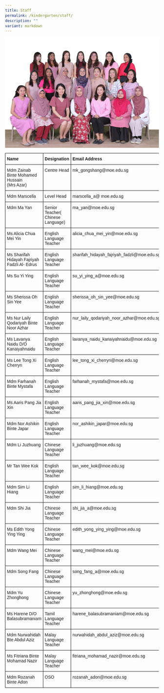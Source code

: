 ```yaml
---
title: Staff
permalink: /kindergarten/staff/
description: ""
variant: markdown
---
```

![](/images/MK%20matters/MK_Staff.jpg)
		 
<style type="text/css">
.tg  {border-collapse:collapse;border-spacing:0;}
.tg td{border-color:black;border-style:solid;border-width:1px;font-family:Arial, sans-serif;font-size:14px;
  overflow:hidden;padding:10px 5px;word-break:normal;}
.tg th{border-color:black;border-style:solid;border-width:1px;font-family:Arial, sans-serif;font-size:14px;
  font-weight:normal;overflow:hidden;padding:10px 5px;word-break:normal;}
.tg .tg-1wig{font-weight:bold;text-align:left;vertical-align:top}
.tg .tg-0lax{text-align:left;vertical-align:top}
</style>
<table class="tg">
<thead>
  <tr>
    <th class="tg-1wig">Name</th>
    <th class="tg-1wig">Designation</th>
    <th class="tg-1wig">Email Address<br></th>
  </tr>
</thead>
<tbody>
  <tr>
    <td class="tg-0lax">Mdm Zainab Binte Mohamed Hussain <br>(Mrs Azar)</td>
    <td class="tg-0lax">Centre Head</td>
    <td class="tg-0lax">mk_gongshang@moe.edu.sg</td>
  </tr>
  <tr>
    <td class="tg-0lax">Mdm Marscella</td>
    <td class="tg-0lax">Level Head</td>
    <td class="tg-0lax">marscella_a@ moe.edu.sg</td>
  </tr>
  <tr>
    <td class="tg-0lax"> Mdm Ma Yan</td>
    <td class="tg-0lax">Senior Teacher( Chinese Language)</td>
    <td class="tg-0lax">ma_yan@moe.edu.sg</td>
  </tr>
  <tr>
    <td class="tg-0lax">Ms Alicia Chua Mei Yin</td>
    <td class="tg-0lax">English Language Teacher</td>
    <td class="tg-0lax">alicia_chua_mei_yin@moe.edu.sg</td>
  </tr>
  <tr>
    <td class="tg-0lax">Ms Sharifah Hidayah Fajriyah Fadzli Al- Edrus</td>
    <td class="tg-0lax">English Language Teacher</td>
    <td class="tg-0lax">sharifah_hidayah_fajriyah_fadzli@moe.edu.sg</td>
  </tr>
  <tr>
    <td class="tg-0lax">Ms Su Yi Ying</td>
    <td class="tg-0lax">English Language Teacher</td>
    <td class="tg-0lax">su_yi_ying_a@moe.edu.sg</td>
  </tr>
  <tr>
    <td class="tg-0lax">Ms Sherissa Oh Sin Yee</td>
    <td class="tg-0lax">English Language Teacher</td>
    <td class="tg-0lax">sherissa_oh_sin_yee@moe.edu.sg</td>
  </tr>
  <tr>
    <td class="tg-0lax">Ms Nur Laily Qodariyah Binte Noor Azhar</td>
    <td class="tg-0lax">English Language Teacher</td>
    <td class="tg-0lax">nur_laily_qodariyah_noor_azhar@moe.edu.sg</td>
  </tr>
  <tr>
    <td class="tg-0lax">Ms Lavanya Naidu D/O Kanaiyahnaidu  </td>
    <td class="tg-0lax"> English Language Teacher </td>
    <td class="tg-0lax"> lavanya_naidu_kanaiyahnaidu@moe.edu.sg</td>
  </tr>
  <tr>
    <td class="tg-0lax">Ms Lee Tong Xi Cherryn</td>
    <td class="tg-0lax"> English Language Teacher</td>
    <td class="tg-0lax"> lee_tong_xi_cherryn@moe.edu.sg</td>
  </tr>
  <tr>
    <td class="tg-0lax">Mdm Farhanah Binte Mystafa</td>
    <td class="tg-0lax"> English Language Teacher</td>
    <td class="tg-0lax"> farhanah_mystafa@moe.edu.sg</td>
  </tr>
  <tr>
	 <td class="tg-0lax">Ms Aaris Pang Jia Xin</td>
    <td class="tg-0lax"> English Language Teacher</td>
    <td class="tg-0lax"> aaris_pang_jia_xin@moe.edu.sg</td>	
	</tr>
	<tr>
			 <td class="tg-0lax">Mdm Nor Ashikin Binte Japar</td>
    <td class="tg-0lax"> English Language Teacher</td>
    <td class="tg-0lax">nor_ashikin_japar@moe.edu.sg</td>	
	</tr>
	<tr>
    <td class="tg-0lax">Mdm Li Juzhuang</td>
    <td class="tg-0lax">Chinese Language Teacher</td>
    <td class="tg-0lax">li_juzhuang@moe.edu.sg</td>
  </tr>
  <tr>
		<td class="tg-0lax">Mr Tan Wee Kok</td>
    <td class="tg-0lax"> English Language Teacher</td>
    <td class="tg-0lax">tan_wee_kok@moe.edu.sg</td>	
	</tr>
	<tr>
				<td class="tg-0lax">Mdm Sim Li Hiang</td>
    <td class="tg-0lax"> English Language Teacher</td>
    <td class="tg-0lax">sim_li_hiang@moe.edu.sg</td>	
	</tr>
	<tr>
    <td class="tg-0lax">Mdm Shi Jia</td>
    <td class="tg-0lax">Chinese Language Teacher</td>
    <td class="tg-0lax">shi_jia_a@moe.edu.sg</td>
  </tr>
  <tr>
    <td class="tg-0lax">Ms Edith Yong Ying Ying</td>
    <td class="tg-0lax">Chinese Language Teacher</td>
    <td class="tg-0lax">edith_yong_ying_ying@moe.edu.sg</td>
  </tr>
  <tr>
    <td class="tg-0lax">Mdm Wang Mei</td>
    <td class="tg-0lax">Chinese Language Teacher</td>
    <td class="tg-0lax">wang_mei@moe.edu.sg</td>
  </tr>
  <tr>
    <td class="tg-0lax">Mdm Song Fang </td>
    <td class="tg-0lax"> Chinese Language Teacher</td>
    <td class="tg-0lax">song_fang_a@moe.edu.sg</td>
  </tr>
  <tr>
		    <td class="tg-0lax">Mdm Yu Zhonghong </td>
    <td class="tg-0lax"> Chinese Language Teacher</td>
    <td class="tg-0lax">yu_zhonghong@moe.edu.sg</td>
  </tr>
  <tr>
    <td class="tg-0lax">Ms Harene D/O Balasubramaniam</td>
    <td class="tg-0lax">Tamil Language Teacher</td>
    <td class="tg-0lax">harene_balasubramaniam@moe.edu.sg</td>
  </tr>
  <tr>
    <td class="tg-0lax">Mdm Nurwahidah Bte Abdul Aziz</td>
    <td class="tg-0lax">Malay Language Teacher</td>
    <td class="tg-0lax">nurwahidah_abdul_aziz@moe.edu.sg</td>
  </tr>
  <tr>
    <td class="tg-0lax">Ms Fitriana Binte Mohamad Nazir</td>
    <td class="tg-0lax">Malay Language Teacher</td>
    <td class="tg-0lax"> fitriana_mohamad_nazir@moe.edu.sg</td>
  </tr>
  <tr>
    <td class="tg-0lax">Mdm Rozanah Binte Adon</td>
    <td class="tg-0lax">OSO</td>
    <td class="tg-0lax">rozanah_adon@moe.edu.sg</td>
  </tr>
</tbody>
</table>